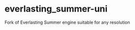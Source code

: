 everlasting_summer-uni
======================

Fork of Everlasting Summer engine suitable for any resolution
